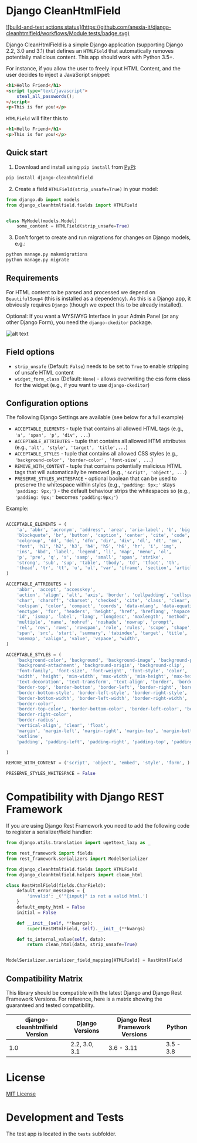 # Django CleanHtmlField

[![build-and-test actions status](https://github.com/anexia-it/django-cleanhtmlfield/workflows/Module tests/badge.svg)](https://github.com/anexia-it/django-cleanhtmlfield/actions)

Django CleanHtmlField is a simple Django application (supporting Django
2.2, 3.0 and 3.1) that defines an `HTMLField` that automatically
removes potentially malicious content. This app should work with Python
3.5+.

For instance, if you allow the user to freely input HTML Content, and
the user decides to inject a JavaScript snippet:

```html
<h1>Hello Friend</h1>
<script type="text/javascript">
    steal_all_passwords();
</script>
<p>This is for you!</p>
```

`HTMLField` will filter this to

```html
<h1>Hello Friend</h1>
<p>This is for you!</p>
```

## Quick start

1.  Download and install using `pip install` from [PyPi](https://pypi.python.org/pypi/django-cleanhtmlfield/):

```bash
pip install django-cleanhtmlfield
```

2.  Create a field `HTMLField(strip_unsafe=True)` in your model:

```python
from django.db import models
from django_cleanhtmlfield.fields import HTMLField


class MyModel(models.Model)
    some_content = HTMLField(strip_unsafe=True)
```

3.  Don't forget to create and run migrations for changes on Django
    models, e.g.:


```bash
python manage.py makemigrations
python manage.py migrate
```

## Requirements

For HTML content to be parsed and processed we depend on
`BeautifulSoup4` (this is installed as a dependency). As this is a
Django app, it obviously requires `Django` (though we expect this to be
already installed).

Optional: If you want a WYSIWYG Interface in your Admin Panel (or any
other Django Form), you need the `django-ckeditor` package.

![alt text](docs/ckeditor-wysiwyg.png "CKEditor")


## Field options

* `strip_unsafe` (Default: `False`) needs to be set to `True` to enable stripping of unsafe HTML content
* `widget_form_class` (Default: `None`) - allows overwriting the css form class for the widget (e.g., if you want to use `django-ckeditor`)

## Configuration options

The following Django Settings are available (see below for a full
example)

  - `ACCEPTABLE_ELEMENTS` - tuple that contains all allowed HTML tags
    (e.g., `'a', 'span', 'p', 'div', ...`)
  - `ACCEPTABLE_ATTRIBUTES` - tuple that contains all allowed HTMl
    attributes (e.g., `'alt', 'style', 'target', 'title',...`)
  - `ACCEPTABLE_STYLES` - tuple that contains all allowed CSS styles
    (e.g., `'background-color', 'border-color', 'font-size', ...`)
  - `REMOVE_WITH_CONTENT` - tuple that contains potentially malicious
    HTML tags that will automatically be removed (e.g., `'script',
    'object', ...`)
  - `PRESERVE_STYLES_WHITESPACE` - optional boolean that can be used
    to preserve the whitespace within styles (e.g., `'padding: 9px;'`
    stays `'padding: 9px;'`) - the default behaviour strips the
    whitespaces so (e.g., `'padding: 9px;'` becomes `'padding:9px;'`)

Example:

```python

ACCEPTABLE_ELEMENTS = (
    'a', 'abbr', 'acronym', 'address', 'area', 'aria-label', 'b', 'big',
    'blockquote', 'br', 'button', 'caption', 'center', 'cite', 'code', 'col',
    'colgroup', 'dd', 'del', 'dfn', 'dir', 'div', 'dl', 'dt', 'em',
    'font', 'h1', 'h2', 'h3', 'h4', 'h5', 'h6', 'hr', 'i', 'img',
    'ins', 'kbd', 'label', 'legend', 'li', 'map', 'menu', 'ol',
    'p', 'pre', 'q', 's', 'samp', 'small', 'span', 'strike',
    'strong', 'sub', 'sup', 'table', 'tbody', 'td', 'tfoot', 'th',
    'thead', 'tr', 'tt', 'u', 'ul', 'var', 'iframe', 'section', 'article',
)

ACCEPTABLE_ATTRIBUTES = (
    'abbr', 'accept', 'accesskey',
    'action', 'align', 'alt', 'axis', 'border', 'cellpadding', 'cellspacing',
    'char', 'charoff', 'charset', 'checked', 'cite', 'class', 'clear', 'cols',
    'colspan', 'color', 'compact', 'coords', 'data-mlang', 'data-equation', 'datetime', 'dir',
    'enctype', 'for', 'headers', 'height', 'href', 'hreflang', 'hspace',
    'id', 'ismap', 'label', 'lang', 'longdesc', 'maxlength', 'method',
    'multiple', 'name', 'nohref', 'noshade', 'nowrap', 'prompt',
    'rel', 'rev', 'rows', 'rowspan', 'role', 'rules', 'scope', 'shape', 'size', 'style',
    'span', 'src', 'start', 'summary', 'tabindex', 'target', 'title', 'type',
    'usemap', 'valign', 'value', 'vspace', 'width',
)

ACCEPTABLE_STYLES = (
    'background-color', 'background', 'background-image', 'background-position', 'background-size', 'background-repeat',
    'background-attachment', 'background-origin', 'background-clip',
    'font-family', 'font-size', 'font-weight', 'font-style', 'color',
    'width', 'height', 'min-width', 'max-width', 'min-height', 'max-height', 'line-height',
    'text-decoration', 'text-transform', 'text-align', 'border', 'border-style', 'border-width',
    'border-top', 'border-bottom', 'border-left', 'border-right', 'border-top-style',
    'border-bottom-style', 'border-left-style', 'border-right-style', 'border-top-width',
    'border-bottom-width', 'border-left-width', 'border-right-width',
    'border-color',
    'border-top-color', 'border-bottom-color', 'border-left-color', 'border-spacing', 'border-collapse',
    'border-right-color',
    'border-radius',
    'vertical-align', 'clear', 'float',
    'margin', 'margin-left', 'margin-right', 'margin-top', 'margin-bottom',
    'outline',
    'padding', 'padding-left', 'padding-right', 'padding-top', 'padding-bottom',

)

REMOVE_WITH_CONTENT = ('script', 'object', 'embed', 'style', 'form', )

PRESERVE_STYLES_WHITESPACE = False
```

# Compatibility with Django REST Framework

If you are using Django Rest Framework you need to add the following
code to register a serializer/field handler:

```python
from django.utils.translation import ugettext_lazy as _

from rest_framework import fields
from rest_framework.serializers import ModelSerializer

from django_cleanhtmlfield.fields import HTMLField
from django_cleanhtmlfield.helpers import clean_html

class RestHtmlField(fields.CharField):
    default_error_messages = {
        'invalid': _('"{input}" is not a valid html.')
    }
    default_empty_html = False
    initial = False

    def __init__(self, **kwargs):
        super(RestHtmlField, self).__init__(**kwargs)

    def to_internal_value(self, data):
        return clean_html(data, strip_unsafe=True)


ModelSerializer.serializer_field_mapping[HTMLField] = RestHtmlField
```

## Compatibility Matrix

This library should be compatible with the latest Django and Django Rest Framework Versions. For reference, here is
a matrix showing the guaranteed and tested compatibility.

django-cleanhtmlfield Version | Django Versions | Django Rest Framework Versions | Python |
--------------------------------- | --------------- | ------------------------------ | ------ |
1.0 | 2.2, 3.0, 3.1 | 3.6 - 3.11 | 3.5 - 3.8

# License

[MIT License](LICENSE)

# Development and Tests

The test app is located in the `tests` subfolder.
